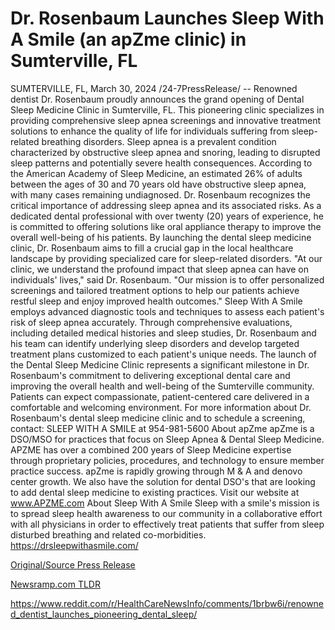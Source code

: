 # Dr. Rosenbaum Launches Sleep With A Smile (an apZme clinic) in Sumterville, FL

SUMTERVILLE, FL, March 30, 2024 /24-7PressRelease/ -- Renowned dentist Dr. Rosenbaum proudly announces the grand opening of Dental Sleep Medicine Clinic in Sumterville, FL. This pioneering clinic specializes in providing comprehensive sleep apnea screenings and innovative treatment solutions to enhance the quality of life for individuals suffering from sleep-related breathing disorders.  Sleep apnea is a prevalent condition characterized by obstructive sleep apnea and snoring, leading to disrupted sleep patterns and potentially severe health consequences. According to the American Academy of Sleep Medicine, an estimated 26% of adults between the ages of 30 and 70 years old have obstructive sleep apnea, with many cases remaining undiagnosed.  Dr. Rosenbaum recognizes the critical importance of addressing sleep apnea and its associated risks. As a dedicated dental professional with over twenty (20) years of experience, he is committed to offering solutions like oral appliance therapy to improve the overall well-being of his patients. By launching the dental sleep medicine clinic, Dr. Rosenbaum aims to fill a crucial gap in the local healthcare landscape by providing specialized care for sleep-related disorders.  "At our clinic, we understand the profound impact that sleep apnea can have on individuals' lives," said Dr. Rosenbaum. "Our mission is to offer personalized screenings and tailored treatment options to help our patients achieve restful sleep and enjoy improved health outcomes."  Sleep With A Smile employs advanced diagnostic tools and techniques to assess each patient's risk of sleep apnea accurately. Through comprehensive evaluations, including detailed medical histories and sleep studies, Dr. Rosenbaum and his team can identify underlying sleep disorders and develop targeted treatment plans customized to each patient's unique needs.  The launch of the Dental Sleep Medicine Clinic represents a significant milestone in Dr. Rosenbaum's commitment to delivering exceptional dental care and improving the overall health and well-being of the Sumterville community. Patients can expect compassionate, patient-centered care delivered in a comfortable and welcoming environment.  For more information about Dr. Rosenbaum's dental sleep medicine clinic and to schedule a screening, contact: SLEEP WITH A SMILE at 954-981-5600  About apZme apZme is a DSO/MSO for practices that focus on Sleep Apnea & Dental Sleep Medicine. APZME has over a combined 200 years of Sleep Medicine expertise through proprietary policies, procedures, and technology to ensure member practice success. apZme is rapidly growing through M & A and denovo center growth. We also have the solution for dental DSO's that are looking to add dental sleep medicine to existing practices. Visit our website at www.APZME.com  About Sleep With A Smile Sleep with a smile's mission is to spread sleep health awareness to our community in a collaborative effort with all physicians in order to effectively treat patients that suffer from sleep disturbed breathing and related co-morbidities. https://drsleepwithasmile.com/ 

[Original/Source Press Release](https://www.24-7pressrelease.com/press-release/509659/dr-rosenbaum-launches-sleep-with-a-smile-an-apzme-clinic-in-sumterville-fl)
                    

[Newsramp.com TLDR](None) 

https://www.reddit.com/r/HealthCareNewsInfo/comments/1brbw6i/renowned_dentist_launches_pioneering_dental_sleep/